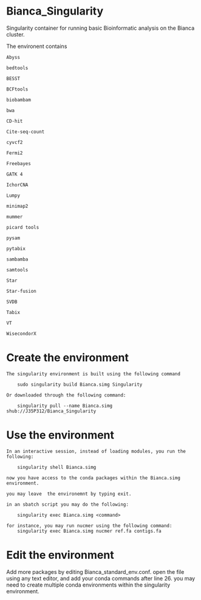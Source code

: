 # Bianca_Singularity
Singularity container for running basic Bioinformatic analysis on the Bianca cluster.

The environent contains 

	Abyss

	bedtools
	
	BESST

	BCFtools

	biobambam

	bwa
	
	CD-hit

	Cite-seq-count
	
	cyvcf2
	
	Fermi2
	
	Freebayes

	GATK 4

	IchorCNA

	Lumpy

	minimap2

	mummer

	picard tools
	
	pysam
	
	pytabix

	sambamba

	samtools
	
	Star
	
	Star-fusion
	
	SVDB

	Tabix

	VT

	WisecondorX

# Create the environment

	The singularity environment is built using the following command

		sudo singularity build Bianca.simg Singularity

	Or downloaded through the following command:

		singularity pull --name Bianca.simg shub://J35P312/Bianca_Singularity


# Use the environment

	In an interactive session, instead of loading modules, you run the  following:

		singularity shell Bianca.simg

	now you have access to the conda packages within the Bianca.simg environment.
	
	you may leave  the environemnt by typing exit.

    in an sbatch script you may do the following:

        singularity exec Bianca.simg <command>

    for instance, you may run nucmer using the following command:
        singularity exec Bianca.simg nucmer ref.fa contigs.fa


# Edit the  environment

Add more packages by editing Bianca_standard_env.conf. open the file using any text editor, and add your conda commands
after line 26. you may need to create multiple conda environments within the singularity environment.
